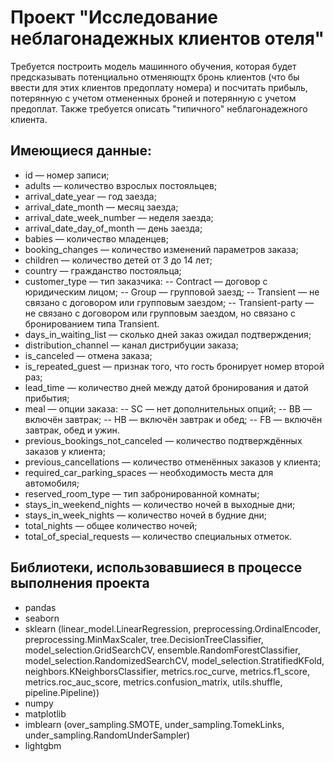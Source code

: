 # Проект "Исследование неблагонадежных клиентов отеля"

Требуется построить модель машинного обучения, которая будет предсказывать потенциально отменяющтх бронь клиентов (что бы ввести для этих клиентов предоплату номера) и посчитать прибыль, потерянную с учетом отмененных броней и потерянную с учетом предоплат. Также требуется описать "типичного" неблагонадежного клиента.

## Имеющиеся данные:

- id — номер записи;
- adults — количество взрослых постояльцев;
- arrival_date_year — год заезда;
- arrival_date_month — месяц заезда;
- arrival_date_week_number — неделя заезда;
- arrival_date_day_of_month — день заезда;
- babies — количество младенцев;
- booking_changes — количество изменений параметров заказа;
- children — количество детей от 3 до 14 лет;
- country — гражданство постояльца;
- customer_type — тип заказчика:
-- Contract — договор с юридическим лицом;
-- Group — групповой заезд;
-- Transient — не связано с договором или групповым заездом;
-- Transient-party — не связано с договором или групповым заездом, но связано с бронированием типа Transient.
- days_in_waiting_list — сколько дней заказ ожидал подтверждения;
- distribution_channel — канал дистрибуции заказа;
- is_canceled — отмена заказа;
- is_repeated_guest — признак того, что гость бронирует номер второй раз;
- lead_time — количество дней между датой бронирования и датой прибытия;
- meal — опции заказа:
-- SC — нет дополнительных опций;
-- BB — включён завтрак;
-- HB — включён завтрак и обед;
-- FB — включён завтрак, обед и ужин.
- previous_bookings_not_canceled — количество подтверждённых заказов у клиента;
- previous_cancellations — количество отменённых заказов у клиента;
- required_car_parking_spaces — необходимость места для автомобиля;
- reserved_room_type — тип забронированной комнаты;
- stays_in_weekend_nights — количество ночей в выходные дни;
- stays_in_week_nights — количество ночей в будние дни;
- total_nights — общее количество ночей;
- total_of_special_requests — количество специальных отметок.

## Библиотеки, использовавшиеся в процессе выполнения проекта

- pandas
- seaborn
- sklearn (linear_model.LinearRegression, preprocessing.OrdinalEncoder, preprocessing.MinMaxScaler, tree.DecisionTreeClassifier, model_selection.GridSearchCV, ensemble.RandomForestClassifier, model_selection.RandomizedSearchCV, model_selection.StratifiedKFold, neighbors.KNeighborsClassifier, metrics.roc_curve, metrics.f1_score, metrics.roc_auc_score, metrics.confusion_matrix, utils.shuffle, pipeline.Pipeline))
- numpy
- matplotlib
- imblearn (over_sampling.SMOTE, under_sampling.TomekLinks, under_sampling.RandomUnderSampler)
- lightgbm
